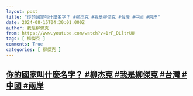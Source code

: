 ```yaml
---
layout: post
title: "你的國家叫什麼名字？ #柳杰克 #我是柳傑克 #台灣 #中國 #兩岸"
date: 2024-08-15T04:30:01.000Z
author: 我是柳傑克
from: https://www.youtube.com/watch?v=1rF_DLltrUU
tags: [ 柳傑克 ]
comments: True
categories: [ 柳傑克 ]
---
```

<!--1723696201000-->
[你的國家叫什麼名字？ #柳杰克 #我是柳傑克 #台灣 #中國 #兩岸](https://www.youtube.com/watch?v=1rF_DLltrUU)
------

<div>

</div>
